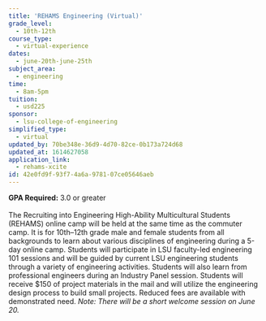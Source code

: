 ```yaml
---
title: 'REHAMS Engineering (Virtual)'
grade_level:
  - 10th-12th
course_type:
  - virtual-experience
dates:
  - june-20th-june-25th
subject_area:
  - engineering
time:
  - 8am-5pm
tuition:
  - usd225
sponsor:
  - lsu-college-of-engineering
simplified_type:
  - virtual
updated_by: 70be348e-36d9-4d70-82ce-0b173a724d68
updated_at: 1614627058
application_link:
  - rehams-xcite
id: 42e0fd9f-93f7-4a6a-9781-07ce05646aeb
---
```

<b>GPA Required:</b> 3.0 or greater<br><br>
The Recruiting into Engineering High-Ability Multicultural Students (REHAMS) online camp will be held at the same time as the commuter camp. It is for 10th–12th grade male and female students from all backgrounds to learn about various disciplines of engineering during a 5-day online camp. Students will participate in LSU faculty-led engineering 101 sessions and will be guided by current LSU engineering students through a variety of engineering activities. Students will also learn from professional engineers during an Industry Panel session. Students will receive $150 of project materials in the mail and will utilize the engineering design process to build small projects. Reduced fees are available with demonstrated need. <i>Note: There will be a short welcome session on June 20.</i>